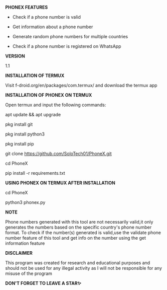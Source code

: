 **PHONEX FEATURES**

- Check if a phone number is valid

- Get information about a phone number

- Generate random phone numbers for multiple countries

- Check if a phone number is registered on WhatsApp


**VERSION**

1.1

**INSTALLATION OF TERMUX**

Visit f-droid.org/en/packages/com.termux/ and download the termux app

**INSTALLATION OF PHONEX ON TERMUX**

Open termux and input the following commands:

apt update && apt upgrade

pkg install git

pkg install python3

pkg install pip

git clone https://github.com/SoloTech01/PhoneX.git

cd PhoneX

pip install -r requirements.txt

**USING PHONEX ON TERMUX AFTER INSTALLATION**

cd PhoneX

python3 phonex.py

**NOTE**

Phone numbers generated with this tool are not necessarily valid,it only generates the numbers based on the specific country's phone number format.
To check if the number(s) generated is valid,use the validate phone number feature of this tool and get info on the number using the get information feature

**DISCLAIMER**

This program was created for research and educational purposes and should not be used for any illegal activity as I will not be responsible for any misuse of the program

**DON'T FORGET TO LEAVE A STAR✨**